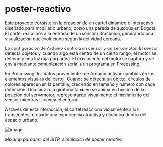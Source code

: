 # poster-reactivo

Este proyecto consiste en la creación de un cartel dinámico e interactivo diseñado para mobiliario urbano, como una parada de autobús en Bogotá. El cartel reacciona a la entrada de un sensor ultrasónico, generando una visualización que evoluciona según la actividad cercana.

La configuración de Arduino controla un sensor y un servomotor. El sensor detecta objetos y, cuando algo está dentro de un cierto rango, el motor se detiene y una luz roja parpadea. El movimiento del motor se captura y se envía mediante comunicación serial a un programa en Processing.

En Processing, los datos provenientes de Arduino activan cambios en los elementos visuales del cartel. Cuando se detecta un objeto, círculos de colores aparecen en la pantalla, creciendo en tamaño y número con cada detección. Una cruz roja giratoria también se anima en función de la posición del servomotor, representando visualmente el movimiento del sensor mientras escanea el entorno.

A través de esta interacción, el cartel reacciona visualmente a los transeúntes, creando una experiencia atractiva y dinámica dentro del espacio urbano.

![image](https://github.com/user-attachments/assets/f46c3268-57b1-45ad-87dd-8b476544605b)

_Mockup paradero del SITP, simulación de poster reactivo._
